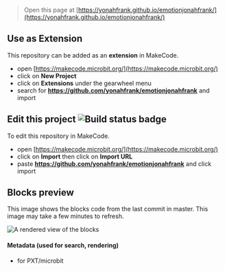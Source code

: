 
> Open this page at [https://yonahfrank.github.io/emotionjonahfrank/](https://yonahfrank.github.io/emotionjonahfrank/)

## Use as Extension

This repository can be added as an **extension** in MakeCode.

* open [https://makecode.microbit.org/](https://makecode.microbit.org/)
* click on **New Project**
* click on **Extensions** under the gearwheel menu
* search for **https://github.com/yonahfrank/emotionjonahfrank** and import

## Edit this project ![Build status badge](https://github.com/yonahfrank/emotionjonahfrank/workflows/MakeCode/badge.svg)

To edit this repository in MakeCode.

* open [https://makecode.microbit.org/](https://makecode.microbit.org/)
* click on **Import** then click on **Import URL**
* paste **https://github.com/yonahfrank/emotionjonahfrank** and click import

## Blocks preview

This image shows the blocks code from the last commit in master.
This image may take a few minutes to refresh.

![A rendered view of the blocks](https://github.com/yonahfrank/emotionjonahfrank/raw/master/.github/makecode/blocks.png)

#### Metadata (used for search, rendering)

* for PXT/microbit
<script src="https://makecode.com/gh-pages-embed.js"></script><script>makeCodeRender("{{ site.makecode.home_url }}", "{{ site.github.owner_name }}/{{ site.github.repository_name }}");</script>
